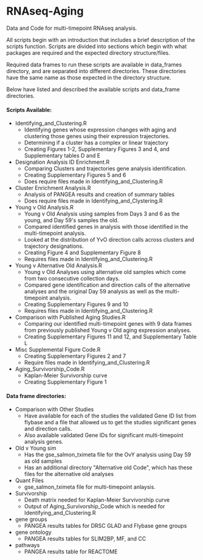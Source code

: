 # RNAseq-Aging

Data and Code for multi-timepoint RNAseq analysis. 

All scripts begin with an introduction that includes a brief description of the scripts function.
Scripts are divided into sections which begin with what packages are required and the expected
directory structure/files. 

Required data frames to run these scripts are available in data_frames directory, and 
are separated into different directories. These directories have the same name as those
expected in the directory structure. 

Below have listed and described the available scripts and data_frame directories. 

#### Scripts Available:

* Identifying_and_Clustering.R
  * Identifying genes whose expression changes with aging and clustering those
  genes using their expression trajectories.
  * Determining if a cluster has a complex or linear trajectory
  * Creating Figures 1-2, Supplementary Figures 3 and 4, and Supplementary tables D and E
* Designation Analysis ID Enrichment.R
  * Comparing Clusters and trajectories gene analysis identification.
  * Creating Supplementary Figures 5 and 6
  * Does require files made in Identifying_and_Clustering.R
* Cluster Enrichment Analysis.R
  * Analysis of PANGEA results and creation of summary tables
  * Does require files made in Identifying_and_Clystering.R
* Young v Old Analysis.R
  * Young v Old Analysis using samples from Days 3 and 6 as the young, and Day 59's samples the old.
  * Compared identified genes in analysis with those identified in the multi-timepoint analysis. 
  * Looked at the distribution of YvO direction calls across clusters and trajectory designations.
  * Creating Figure 4 and Supplementary Figure 8
  * Requires files made in Identifying_and_Clustering.R
* Young v Alternative Old Analysis.R
  * Young v Old Analyses using alternative old samples which come from two consecutive collection days.
  * Compared gene identification and direction calls of the alternative analyses and the original
  Day 59 analysis as well as the multi-timepoint analysis.
  * Creating Supplementary Figures 9 and 10
  * Requires files made in Identifying_and_Clustering.R
* Comparison with Published Aging Studies.R
  * Comparing our identified multi-timepoint genes with 9 data frames from previously published Young v Old aging expression analyses. 
  * Creating Supplementary Figures 11 and 12, and Supplementary Table L
* Misc Supplemental Figure Code.R
  * Creating Supplementary Figures 2 and 7
  * Require files made in Identifying_and_Clustering.R
* Aging_Survivorship_Code.R
  * Kaplan-Meier Survivorship curve
  * Creating Supplementary Figure 1
  
#### Data frame directories:

* Comparison with Other Studies
  * Have available for each of the studies the validated Gene ID list from flybase and
  a file that allowed us to get the studies significant genes and direction calls.
  * Also available validated Gene IDs for significant multi-timepoint analysis genes. 
* Old v Young sim
  * Has the gse_salmon_tximeta file for the OvY analysis using Day 59 as old samples
  * Has an additional directory "Alternative old Code", which has these files for the 
  alternative old analyses
* Quant Files
  * gse_salmon_tximeta file for multi-timepoint anlaysis. 
* Survivorship 
  * Death matrix needed for Kaplan-Meier Survivorship curve
  * Output of Aging_Survivorship_Code which is needed for Identifying_and_Clustering.R
* gene groups
  * PANGEA results tables for DRSC GLAD and Flybase gene groups
* gene ontology
  * PANGEA results tables for SLIM2BP, MF, and CC
* pathways
  * PANGEA results table for REACTOME